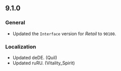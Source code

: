 ## 9.1.0

### General

- Updated the `Interface` version for _Retail_ to `90100`.

### Localization

- Updated deDE. (Quil)
- Updated ruRU. (Vitality_Spirit)

